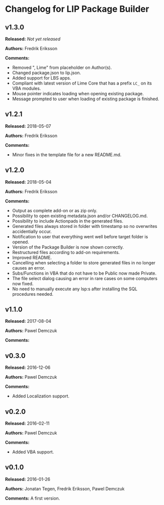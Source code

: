 # Changelog for LIP Package Builder

## v1.3.0
**Released:** *Not yet released*

**Authors:** Fredrik Eriksson

**Comments:**

* Removed ", Lime" from placeholder on Author(s).
* Changed package.json to lip.json.
* Added support for LBS apps.
* Compliant with latest version of Lime Core that has a prefix `LC_` on its VBA modules.
* Mouse pointer indicates loading when opening existing package.
* Message prompted to user when loading of existing package is finished.


## v1.2.1
**Released:** 2018-05-07

**Authors:** Fredrik Eriksson

**Comments:**

* Minor fixes in the template file for a new README.md.


## v1.2.0
**Released:** 2018-05-04

**Authors:** Fredrik Eriksson

**Comments:**

* Output as complete add-on or as zip only.
* Possibility to open existing metadata.json and/or CHANGELOG.md.
* Possibility to include Actionpads in the generated files.
* Generated files always stored in folder with timestamp so no overwrites accidentially occur.
* Notification to user that everything went well before target folder is opened.
* Version of the Package Builder is now shown correctly.
* Restructured files according to add-on requirements.
* Improved README.
* Cancelling when selecting a folder to store generated files in no longer causes an error.
* Subs/Functions in VBA that do not have to be Public now made Private.
* The file select dialog causing an error in rare cases on some computers now fixed.
* No need to manually execute any lsp:s after installing the SQL procedures needed.


## v1.1.0
**Released:** 2017-08-04

**Authors:** Pawel Demczuk

**Comments:**


## v0.3.0
**Released:** 2016-12-06

**Authors:** Pawel Demczuk

**Comments:**

* Added Localization support.


## v0.2.0
**Released:** 2016-02-11

**Authors:** Pawel Demczuk

**Comments:**

* Added VBA support.


## v0.1.0
**Released:** 2016-01-26

**Authors:** Jonatan Tegen, Fredrik Eriksson, Pawel Demczuk

**Comments:** A first version.